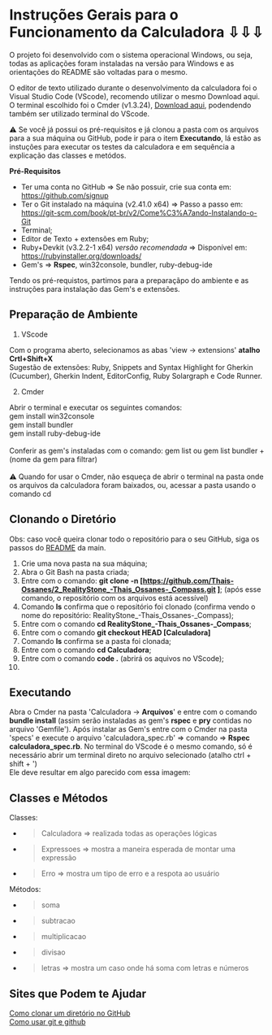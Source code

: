 # Instruções Gerais para o Funcionamento da Calculadora ⇩⇩⇩ #

<p>
O projeto foi desenvolvido com o sistema operacional Windows, ou seja, todas as aplicações foram instaladas na versão para Windows e as orientações do README são voltadas para o mesmo.
</p>
<p>
O editor de texto utilizado durante o desenvolvimento da calculadora foi o Visual Studio Code (VScode), recomendo utilizar o mesmo <a herf="https://code.visualstudio.com/">Download aqui</a>. O terminal escolhido foi o Cmder (v1.3.24), <a href="https://github.com/cmderdev/cmder/releases/tag/v1.3.24">Download aqui</a>, podendendo também ser utilizado terminal do VScode.
</p>

⚠️ Se você já possui os pré-requisitos e já clonou a pasta com os arquivos para a sua máquina ou GitHub, pode ir para o item **Executando**, lá estão as instuções para executar os testes da calculadora e em sequência a explicação das classes e metódos.

 **Pré-Requisitos**

* Ter uma conta no GitHub => Se não possuir, crie sua conta em: <https://github.com/signup> 
* Ter o Git instalado na máquina (v2.41.0 x64) => Passo a passo em: <https://git-scm.com/book/pt-br/v2/Come%C3%A7ando-Instalando-o-Git>
* Terminal;
* Editor de Texto + extensões em Ruby;
* Ruby+Devkit (v3.2.2-1 x64) _versão recomendada_ => Disponível em: <https://rubyinstaller.org/downloads/>
* Gem's => **Rspec**, win32console, bundler, ruby-debug-ide

Tendo os pré-requistos, partimos para a preparaçãpo do ambiente e as instruções para instalação das Gem's e extensões. 

## Preparação de Ambiente ##

1. VScode

Com o programa aberto, selecionamos as abas 'view -> extensions' **atalho Crtl+Shift+X** <br>
Sugestão de extensões: Ruby, Snippets and Syntax Highlight for Gherkin (Cucumber), Gherkin Indent, EditorConfig, Ruby Solargraph e Code Runner.

2. Cmder

Abrir o terminal e executar os seguintes comandos: <br>
gem install win32console<br>
gem install bundler<br>
gem install ruby-debug-ide <br>
<br>
Conferir as gem's instaladas com o comando: gem list ou gem list bundler + (nome da gem para filtrar) <br> <br>
⚠️ Quando for usar o Cmder, não esqueça de abrir o terminal na pasta onde os arquivos da calculadora foram baixados, ou, acessar a pasta usando o comando cd

## Clonando o Diretório ##
Obs: caso você queira clonar todo o repositório para o seu GitHub, siga os passos do [README](../README.md) da main. 
1. Crie uma nova pasta na sua máquina;
2. Abra o Git Bash na pasta criada;
3. Entre com o comando: **git clone -n [https://github.com/Thais-Ossanes/2_RealityStone_-Thais_Ossanes-_Compass.git ]**;
(após esse comando, o repositório com os arquivos está acessível)
4. Comando **ls** confirma que o repositório foi clonado (confirma vendo o nome do repositório: RealityStone_-Thais_Ossanes-_Compass);
5. Entre com o comando **cd RealityStone_-Thais_Ossanes-_Compass**;
6. Entre com o comando **git checkout HEAD [Calculadora]**
7. Comando **ls** confirma se a pasta foi clonada;
8. Entre com o comando **cd Calculadora**;
9. Entre com o comando **code .** (abrirá os aquivos no VScode);
10. 

## Executando ##

Abra o Cmder na pasta 'Calculadora -> **Arquivos**' e entre com o comando **bundle install** (assim serão instaladas as gem's **rspec**  e **pry** contidas no arquivo 'Gemfile').
Após instalar as Gem's entre com o Cmder na pasta 'specs' e execute o arquivo 'calculadora_spec.rb' => comando => **Rspec calculadora_spec.rb**. No terminal do VScode é o mesmo comando, só é necessário abrir um terminal direto no arquivo selecionado (atalho ctrl + shift + ')
<br>
Ele deve resultar em algo parecido com essa imagem: 

## Classes e Métodos ##

Classes:
- > Calculadora => realizada todas as operações lógicas
- > Expressoes => mostra a maneira esperada de montar uma expressão
- > Erro => mostra um tipo de erro e a respota ao usuário

Métodos:
- > soma
- > subtracao
- > multiplicacao
- > divisao
- > letras => mostra um caso onde há soma com letras e números


## Sites que Podem te Ajudar ##

<a href="https://carlos-augusto-roque.medium.com/clonagem-de-repositório-no-github-como-clonar-apenas-uma-pasta-ou-um-arquivo-de-um-repositório-9baaad5ea3d8#:~:text=Execute%20o%20comando%20%3A%20git%20checkout,apenas%20a%20pasta%20“pages”.">Como clonar um diretório no GitHub</a>
<br>
<a href = "https://www.youtube.com/watch?v=UBAX-13g8OM">Como usar git e github</a>